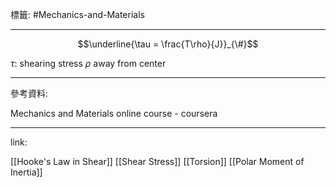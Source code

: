 標籤: #Mechanics-and-Materials 

---

$$\underline{\tau = \frac{T\rho}{J}}_{\#}$$

$\tau$: shearing stress $\rho$ away from center

---

參考資料:

Mechanics and Materials online course - coursera

---

link:

[[Hooke's Law in Shear]]
[[Shear Stress]]
[[Torsion]]
[[Polar Moment of Inertia]]
